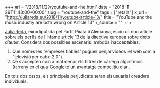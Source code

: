 +++
url = "/2018/11/29/youtube-and-the.html"
date = "2018-11-29T11:43:00+00:00"
slug = "youtube-and-the"
tags = ["retalls"]
x_url = "https://juliareda.eu/2018/11/youtube-article-13/"
title = "YouTube and the music industry are both wrong on Article 13"
x_source = ""
+++


[Julia Reda](https://ca.wikipedia.org/wiki/Julia_Reda), eurodiputada pel Partit Pirata d’Alemanya, esciu un nou article sobre els perills de l'infame [article 13](https://juliareda.eu/2018/10/copyright-trilogue-positions/#article13) de la directiva europea sobre drets d’autor. Considera dos possibles escenaris, ambdós inacceptables:

1. Que només les “empreses fiables” puguen penjar vídeos (el web com a "televisió per cable 2.0").
2. Qe s’accepten com a mal menor els filtres de càrrega algorítmics (terreny en el qual Google té un avantatge competitiu clar).

En tots dos casos, els principals perjudicats seran els usuaris i creadors individuals.

